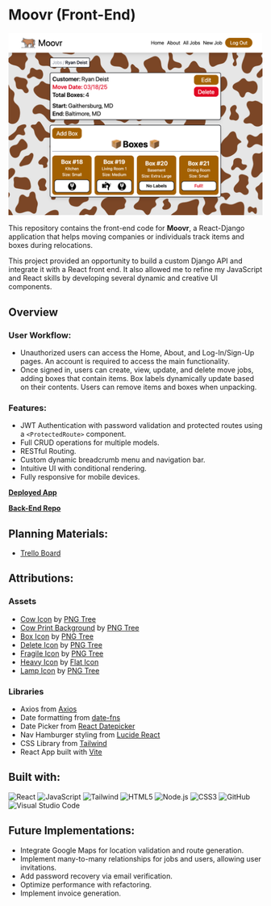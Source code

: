 # Moovr (Front-End)

![Job Page Screenshot](/public/images/JobDetailPage.png)

This repository contains the front-end code for **Moovr**, a React-Django application that helps moving companies or individuals track items and boxes during relocations.

This project provided an opportunity to build a custom Django API and integrate it with a React front end. It also allowed me to refine my JavaScript and React skills by developing several dynamic and creative UI components. 

## Overview
### User Workflow:
- Unauthorized users can access the Home, About, and Log-In/Sign-Up pages. An account is required to access the main functionality.
- Once signed in, users can create, view, update, and delete move jobs, adding boxes that contain items. Box labels dynamically update based on their contents. Users can remove items and boxes when unpacking.

### Features:
- JWT Authentication with password validation and protected routes using a `<ProtectedRoute>` component.
- Full CRUD operations for multiple models.
- RESTful Routing.
- Custom dynamic breadcrumb menu and navigation bar.
- Intuitive UI with conditional rendering.
- Fully responsive for mobile devices.

[**Deployed App**](https://moovr.netlify.app/)

[**Back-End Repo**](https://github.com/adampaley/mern-media-match-back-end)

## Planning Materials:
- [Trello Board](https://trello.com/b/a6q0CveD/mediamatch)

## Attributions:
### Assets
- [Cow Icon](https://pngtree.com/freepng/brown-cow-in-line-style-standing-on-the-side-vector_12292741.html) by [PNG Tree](https://pngtree.com/)
- [Cow Print Background](https://pngtree.com/) by [PNG Tree](https://pngtree.com/)
- [Box Icon](https://pngtree.com/freepng/cardboard-box_7966242.html) by [PNG Tree](https://pngtree.com/)
- [Delete Icon](https://pngtree.com/freepng/delete-vector-icon_4236653.html) by [PNG Tree](https://pngtree.com/)
- [Fragile Icon](https://pngtree.com/element/down?id=NTA5MTY0NQ==&type=1&time=1743261318&token=YTM3MDk5OTZmODU3YzY2MGU4ZTIxNzM4NmQ3MzUzOWM=&t=0) by [PNG Tree](https://pngtree.com/)
- [Heavy Icon](https://www.flaticon.com/free-icon/heavy-things_5972022?term=heavy+box&page=1&position=6&origin=tag&related_id=5972022) by [Flat Icon](https://www.flaticon.com/)
- [Lamp Icon](https://pngtree.com/element/down?id=NDA5MTE5NA==&type=1&time=1743263204&token=NDk4MWI2NzdhYjJhMjRlYTA5NjA0ZGI2NTM1NmQ4ZDE=&t=0) by [PNG Tree](https://pngtree.com/)

### Libraries 
- Axios from [Axios](https://axios-http.com/)
- Date formatting from [date-fns](https://date-fns.org/)
- Date Picker from [React Datepicker](https://reactdatepicker.com/)
- Nav Hamburger styling from [Lucide React](https://lucide.dev/guide/packages/lucide-react)
- CSS Library from [Tailwind](https://tailwindcss.com/)
- React App built with [Vite](https://vite.dev/) 

## Built with:
![React](https://img.shields.io/badge/react-%2361DAFB?style=for-the-badge&logo=react&logoColor=black)
![JavaScript](https://img.shields.io/badge/javascript-%23323330.svg?style=for-the-badge&logo=javascript&logoColor=%23F7DF1E)
![Tailwind](https://img.shields.io/badge/tailwind-%2306B6D4?style=for-the-badge&logo=tailwindcss&logoColor=white)
![HTML5](https://img.shields.io/badge/html5-%23E34F26.svg?style=for-the-badge&logo=html5&logoColor=white)
![Node.js](https://img.shields.io/badge/node.js-%235FA04E?style=for-the-badge&logo=nodedotjs&logoColor=white)
![CSS3](https://img.shields.io/badge/css3-%231572B6.svg?style=for-the-badge&logo=css3&logoColor=white)
![GitHub](https://img.shields.io/badge/github-%23121011.svg?style=for-the-badge&logo=github&logoColor=white)
![Visual Studio Code](https://img.shields.io/badge/Visual%20Studio%20Code-0078d7.svg?style=for-the-badge&logo=visual-studio-code&logoColor=white)

## Future Implementations:
- Integrate Google Maps for location validation and route generation.
- Implement many-to-many relationships for jobs and users, allowing user invitations.
- Add password recovery via email verification.
- Optimize performance with refactoring.
- Implement invoice generation.

